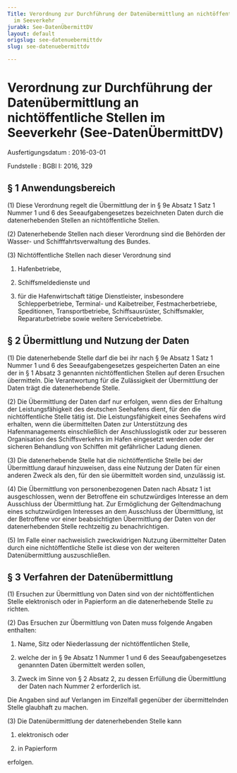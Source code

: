 ```yaml
---
Title: Verordnung zur Durchführung der Datenübermittlung an nichtöffentliche Stellen
  im Seeverkehr
jurabk: See-DatenÜbermittDV
layout: default
origslug: see-datenuebermittdv
slug: see-datenuebermittdv

---
```


# Verordnung zur Durchführung der Datenübermittlung an nichtöffentliche Stellen im Seeverkehr (See-DatenÜbermittDV)

Ausfertigungsdatum
:   2016-03-01

Fundstelle
:   BGBl I: 2016, 329


## § 1 Anwendungsbereich

(1) Diese Verordnung regelt die Übermittlung der in § 9e Absatz 1 Satz
1 Nummer 1 und 6 des Seeaufgabengesetzes bezeichneten Daten durch die
datenerhebenden Stellen an nichtöffentliche Stellen.

(2) Datenerhebende Stellen nach dieser Verordnung sind die Behörden
der Wasser- und Schifffahrtsverwaltung des Bundes.

(3) Nichtöffentliche Stellen nach dieser Verordnung sind

1.  Hafenbetriebe,


2.  Schiffsmeldedienste und


3.  für die Hafenwirtschaft tätige Dienstleister, insbesondere
    Schlepperbetriebe, Terminal- und Kaibetreiber, Festmacherbetriebe,
    Speditionen, Transportbetriebe, Schiffsausrüster, Schiffsmakler,
    Reparaturbetriebe sowie weitere Servicebetriebe.





## § 2 Übermittlung und Nutzung der Daten

(1) Die datenerhebende Stelle darf die bei ihr nach § 9e Absatz 1 Satz
1 Nummer 1 und 6 des Seeaufgabengesetzes gespeicherten Daten an eine
der in § 1 Absatz 3 genannten nichtöffentlichen Stellen auf deren
Ersuchen übermitteln. Die Verantwortung für die Zulässigkeit der
Übermittlung der Daten trägt die datenerhebende Stelle.

(2) Die Übermittlung der Daten darf nur erfolgen, wenn dies der
Erhaltung der Leistungsfähigkeit des deutschen Seehafens dient, für
den die nichtöffentliche Stelle tätig ist. Die Leistungsfähigkeit
eines Seehafens wird erhalten, wenn die übermittelten Daten zur
Unterstützung des Hafenmanagements einschließlich der
Anschlusslogistik oder zur besseren Organisation des Schiffsverkehrs
im Hafen eingesetzt werden oder der sicheren Behandlung von Schiffen
mit gefährlicher Ladung dienen.

(3) Die datenerhebende Stelle hat die nichtöffentliche Stelle bei der
Übermittlung darauf hinzuweisen, dass eine Nutzung der Daten für einen
anderen Zweck als den, für den sie übermittelt worden sind, unzulässig
ist.

(4) Die Übermittlung von personenbezogenen Daten nach Absatz 1 ist
ausgeschlossen, wenn der Betroffene ein schutzwürdiges Interesse an
dem Ausschluss der Übermittlung hat. Zur Ermöglichung der
Geltendmachung eines schutzwürdigen Interesses an dem Ausschluss der
Übermittlung, ist der Betroffene vor einer beabsichtigten Übermittlung
der Daten von der datenerhebenden Stelle rechtzeitig zu
benachrichtigen.

(5) Im Falle einer nachweislich zweckwidrigen Nutzung übermittelter
Daten durch eine nichtöffentliche Stelle ist diese von der weiteren
Datenübermittlung auszuschließen.


## § 3 Verfahren der Datenübermittlung

(1) Ersuchen zur Übermittlung von Daten sind von der nichtöffentlichen
Stelle elektronisch oder in Papierform an die datenerhebende Stelle zu
richten.

(2) Das Ersuchen zur Übermittlung von Daten muss folgende Angaben
enthalten:

1.  Name, Sitz oder Niederlassung der nichtöffentlichen Stelle,


2.  welche der in § 9e Absatz 1 Nummer 1 und 6 des Seeaufgabengesetzes
    genannten Daten übermittelt werden sollen,


3.  Zweck im Sinne von § 2 Absatz 2, zu dessen Erfüllung die Übermittlung
    der Daten nach Nummer 2 erforderlich ist.



Die Angaben sind auf Verlangen im Einzelfall gegenüber der
übermittelnden Stelle glaubhaft zu machen.

(3) Die Datenübermittlung der datenerhebenden Stelle kann

1.  elektronisch oder


2.  in Papierform



erfolgen.

